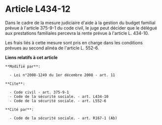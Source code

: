 # Article L434-12

Dans le cadre de la mesure judiciaire d'aide à la gestion du budget familial prévue à l'article 375-9-1 du code civil, le
juge peut décider que le délégué aux prestations familiales percevra la rente prévue à l'article L. 434-10. 

Les frais liés à cette mesure sont pris en charge dans les conditions prévues au second alinéa de l'article L. 552-6.

**Liens relatifs à cet article**

	**Modifié par**:

	  - Loi n°2008-1249 du 1er décembre 2008 - art. 11

	**Cite**:

	  - Code civil - art. 375-9-1
	  - Code de la sécurité sociale. - art. L434-10
	  - Code de la sécurité sociale. - art. L552-6

	**Cité par**:

	  - Code de la sécurité sociale. - art. R167-1 (Ab)
